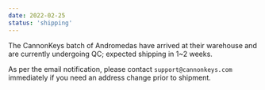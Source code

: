 ```yaml
---
date: 2022-02-25
status: 'shipping'
---
```

The CannonKeys batch of Andromedas have arrived at their warehouse and are currently undergoing QC; expected shipping in 1~2 weeks.  
  
As per the email notification, please contact `support@cannonkeys.com` immediately if you need an address change prior to shipment.